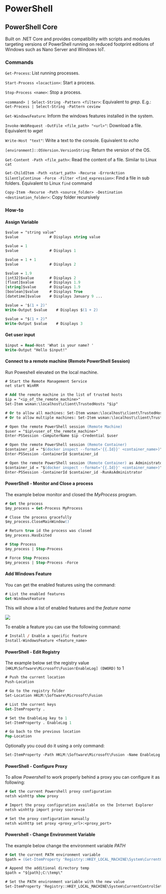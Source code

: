 # PowerShell

## PowerShell Core

Built on .NET Core and provides compatibility with scripts and modules targeting versions of PowerShell running on reduced footprint editions of Windows such as Nano Server and Windows IoT.

### Commands

`Get-Process`: List running processes.

`Start-Process <locaction>`: Start a process.

`Stop-Process <name>`: Stop a process. 

`<command> | Select-String -Pattern <filter>`: Equivalent to *grep*. E.g.: `Get-Process | Select-String -Pattern ceview`

`Get-WindowsFeature`: Inform the windows features installed in the system.

`Invoke-WebRequest -OutFile <file_path> "<url>"`: Download a file. Equivalent to *wget*

`Write-Host "text"`: Write a text to the console. Equivalent to *echo*

`[environment]::OSVersion.VersionString`: Return the version of the OS.

`Get-Content -Path <file_path>`: Read the content of a file. Similar to Linux `cat`

`Get-ChildItem -Path <start_path> -Recurse -ErrorAction SilentlyContinue -Force -Filter <find_expression>`: Find a file in sub folders. Equivalent to Linux `find` command

`Copy-Item -Recurse -Path <source_folder> -Destination <destination_folder>`: Copy folder recursively

### How-to

#### Assign Variable

```ps
$value = "string value"
$value              # Displays string value

$value = 1
$value              # Displays 1

$value = 1 + 1
$value              # Displays 2

$value = 1.9
[int32]$value       # Displays 2
[float]$value       # Displays 1.9
[string]$value      # Displays 1.9
[boolean]$value     # Displays True
[datetime]$value    # Displays January 9 ...

$value = '$(1 + 2)'
Write-Output $value    # Displays $(1 + 2)

$value = "$(1 + 2)"
Write-Output $value    # Displays 3
```

#### Get user input

```ps
$input = Read-Host 'What is your name? '
Write-Output "Hello $input!"
```

#### Connect to a remote machine (Remote PowerShell Session)

Run Poweshell elevated on the local machine.

```ps
# Start the Remote Management Service
net start WinRM

# Add the remote machine in the list of trusted hosts
$ip = "<ip_of_the_remote_machine>"
Set-Item wsman:\localhost\client\TrustedHosts "$ip"

# Or to allow all machines: Set-Item wsman:\localhost\client\TrustedHosts "*"
# Or to allow multiple machines: Set-Item wsman:\localhost\client\TrustedHosts "$ip1,$ip2,..."

# Open the remote PowerShell session (Remote Machine)
$user = "$ip\<user_of_the_remote_machine>"
Enter-PSSession -ComputerName $ip -Credential $user

# Open the remote PowerShell session (Remote Container)
$container_id = "$(docker inspect --format='{{.Id}}' <container_name>)"
Enter-PSSession -ContainerId $container_id

# Open the remote PowerShell session (Remote Container) as Administrator
$container_id = "$(docker inspect --format='{{.Id}}' <container_name>)"
Enter-PSSession -ContainerId $container_id -RunAsAdministrator
```

#### PowerShell - Monitor and Close a process

The example below monitor and closed the *MyProcess* program.

```ps
# Get the process
$my_process = Get-Process MyProcess

# Close the process gracefully
$my_process.CloseMainWindow()

# Return true id the process was closed
$my_process.HasExited

# Stop Process
$my_process | Stop-Process

# Force Stop Process
$my_process | Stop-Process -Force
```

#### Add Windows Feature

You can get the enabled features using the command:

```ps
# List the enabled features
Get-WindowsFeature
```

This will show a list of enabled features and the *feature name*

![](http://tinyurl.com/ya2umltf)

To enable a feature you can use the following command:

```ps
# Install / Enable a specific feature
Install-WindowsFeature <feature_name>
```

#### PowerShell - Edit Registry

The example below set the registry value `[HKLM\Software\Microsoft\Fusion!EnableLog] (DWORD)` to 1

```ps
# Push the current location
Push-Location

# Go to the registry folder
Set-Location HKLM:\Software\Microsoft\Fusion

# List the current keys
Get-ItemProperty .

# Set the EnableLog key to 1
Set-ItemProperty . EnableLog 1 

# Go bach to the previous location
Pop-Location
```

Optionally you coud do it using a only command:

```ps
Set-ItemProperty -Path HKLM:\Software\Microsoft\Fusion -Name EnableLog -Value 1
```

#### PowerShell - Configure Proxy

To allow *Powershell* to work properly behind a proxy you can configure it as following:


```ps
# Get the current Powershell proxy configuration
netsh winhttp show proxy

# Import the proxy configuration available on the Internet Explorer
netsh winhttp import proxy source=ie

# Set the proxy configuration manually
netsh winhttp set proxy <proxy_url>:<proxy_port>
```

#### Powershell - Change Environment Variable

The example below change the environment variable *PATH*

```ps
# Get the current PATH environment variable
$path = (Get-ItemProperty 'Registry::HKEY_LOCAL_MACHINE\System\CurrentControlSet\Control\Session Manager\Environment' -Name PATH).path

# Append the additional directory temp
$path = "${path};C:\temp\"

# Set the PATH environment variable with the new value
Set-ItemProperty 'Registry::HKEY_LOCAL_MACHINE\System\CurrentControlSet\Control\Session Manager\Environment' -Name PATH -Value $path
```
